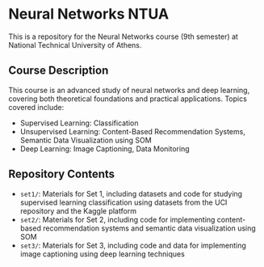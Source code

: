 # Neural Networks NTUA

This is a repository for the Neural Networks course (9th semester) at National Technical University of Athens.

## Course Description

This course is an advanced study of neural networks and deep learning, covering both theoretical foundations and practical applications. Topics covered include:

- Supervised Learning: Classification
- Unsupervised Learning: Content-Based Recommendation Systems, Semantic Data Visualization using SOM
- Deep Learning: Image Captioning, Data Monitoring

## Repository Contents

- `set1/`: Materials for Set 1, including datasets and code for studying supervised learning classification using datasets from the UCI repository and the Kaggle platform
- `set2/`: Materials for Set 2, including code for implementing content-based recommendation systems and semantic data visualization using SOM
- `set3/`: Materials for Set 3, including code and data for implementing image captioning using deep learning techniques
